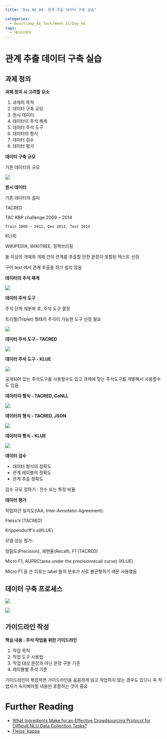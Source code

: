 ```yaml
---
title: "Day_66 04. 관계 추출 데이터 구축 실습"

categories:
  - Boostcamp_AI_Tech/Week_15/Day_66
tags:
  - 데이터제작
---
```

  
# 관계 추출 데이터 구축 실습

## 과제 정의

**과제 정의 시 고려할 요소**

1. 과제의 목적
2. 데이터 구축 규모
3. 원시 데이터
4. 데이터이 주석 체계
5. 데이터 주석 도구
6. 데이터의 형식
7. 데이터 검수
8. 데이터 평가

**데이터 구축 규모**

기존 데이터의 규모

![]({{site.url}}/assets/images/6d0cf1f6.png)

**원시 데이터**

기존 데이터의 출처

TACRED

TAC KBP challenge 2009 ~ 2014

    Train 2009 ~ 2012, Dev 2013, Test 2014

KLUE

WIKIPEDIA, WIKITREE, 정책브리핑

둘 이상의 개체와 개체 간의 관계를 추출할 만한 문장이 포함된 텍스트 선정

구어 text 에서 관계 추출을 하기 쉽지 않음

**데이터의 주석 체계**

![]({{site.url}}/assets/images/f640a74e.png)

**데이터 주석 도구**

주석 단계 세분화 후, 주석 도구 결정

트리플(Triplet) 형태의 주석이 가능한 도구 선정 필요

![]({{site.url}}/assets/images/40312f37.png)

**데이터 주석 도구 - TACRED**

![]({{site.url}}/assets/images/8e262810.png)

**데이터 주석 도구 - KLUE**

![]({{site.url}}/assets/images/f697439e.png)

공개되어 있는 주석도구를 사용할수도 있고 과제에 맞는 주석도구를 개발해서 사용할수도 있음

**데이터의 형식 - TACRED, CoNLL**

![]({{site.url}}/assets/images/518e16d6.png)

**데이터의 형식 - TACRED, JSON**

![]({{site.url}}/assets/images/ab65e2e6.png)

**데이터의 형식 - KLUE**

![]({{site.url}}/assets/images/e6e51c14.png)

**데이터 검수**

- 데이터 형식의 정확도
- 관계 레이블의 정확도
- 관계 추출 정확도

검수 규모 정하기 : 전수 또는 특정 비율

**데이터 평가**

작업자간 일치도(IAA, Inter-Annotator Agreement):

Fleiss'k (TACRED)

Krippendorff's a(KLUE)

모델 성능 평가:

정밀도(Precision), 재현율(Recall), F1 (TACRED)

Micro F1, AUPRC(area under the precisionrecall curve) (KLUE)

Micro F1 을 쓴 이유는 label 들의 분포가 서로 불균형하기 때문 사용했음

## 데이터 구축 프로세스

![]({{site.url}}/assets/images/6afc62e3.png)

![]({{site.url}}/assets/images/6babaa3c.png)

## 가이드라인 작성

**핵심 내용 : 주석 작업을 위한 가이드라인**

1. 작업 목적
2. 작업 도구 사용법
3. 작업 대상 문장과 아닌 문장 구분 기준
4. 레이블별 주석 기준

가이드라인이 복잡하면 가이드라인을 꼼꼼하게 읽고 작업하지 않는 경우도 있으니 꼭 작업자가 숙지해야할 내용만 포함하는 것이 중요


# Further Reading

- [What Ingredients Make for an Effective Crowdsourcing Protocol for Difficult NLU Data Collection Tasks?](https://aclanthology.org/2021.acl-long.98/)
- [Fleiss' kappa](https://en.wikipedia.org/wiki/Fleiss%27_kappa)













